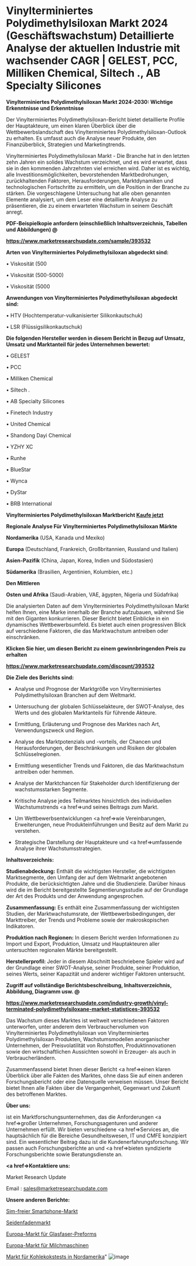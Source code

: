 # Vinylterminiertes Polydimethylsiloxan Markt 2024 (Geschäftswachstum) Detaillierte Analyse der aktuellen Industrie mit wachsender CAGR | GELEST, PCC, Milliken Chemical, Siltech ., AB Specialty Silicones

<strong>Vinylterminiertes Polydimethylsiloxan Markt 2024-2030: Wichtige Erkenntnisse und Erkenntnisse</strong>

Der Vinylterminiertes Polydimethylsiloxan-Bericht bietet detaillierte Profile der Hauptakteure, um einen klaren Überblick über die Wettbewerbslandschaft des Vinylterminiertes Polydimethylsiloxan-Outlook zu erhalten. Es umfasst auch die Analyse neuer Produkte, den Finanzüberblick, Strategien und Marketingtrends.

Vinylterminiertes Polydimethylsiloxan Markt - Die Branche hat in den letzten zehn Jahren ein solides Wachstum verzeichnet, und es wird erwartet, dass sie in den kommenden Jahrzehnten viel erreichen wird. Daher ist es wichtig, alle Investitionsmöglichkeiten, bevorstehenden Marktbedrohungen, zurückhaltenden Faktoren, Herausforderungen, Marktdynamiken und technologischen Fortschritte zu ermitteln, um die Position in der Branche zu stärken. Die vorgeschlagene Untersuchung hat alle oben genannten Elemente analysiert, um dem Leser eine detaillierte Analyse zu präsentieren, die zu einem erwarteten Wachstum in seinem Geschäft anregt.



<strong><b>PDF-Beispielkopie anfordern (einschließlich Inhaltsverzeichnis, Tabellen und Abbildungen) @ </b></strong>

<strong><a href=https://www.marketresearchupdate.com/sample/393532>

<strong>https://www.marketresearchupdate.com/sample/393532</u></a></strong></strong>



<strong>Arten von Vinylterminiertes Polydimethylsiloxan abgedeckt sind:</strong>

• Viskosität (500

• Viskosität (500-5000)

• Viskosität (5000



<strong>Anwendungen von Vinylterminiertes Polydimethylsiloxan abgedeckt sind:</strong>

• HTV (Hochtemperatur-vulkanisierter Silikonkautschuk)

• LSR (Flüssigsilikonkautschuk)



<strong>Die folgenden Hersteller werden in diesem Bericht in Bezug auf Umsatz, Umsatz und Marktanteil für jedes Unternehmen bewertet:</strong>

• GELEST

• PCC

• Milliken Chemical

• Siltech .

• AB Specialty Silicones

• Finetech Industry

• United Chemical

• Shandong Dayi Chemical

• YZHY XC

• Runhe

• BlueStar

• Wynca

• DyStar

• BRB International



<strong>Vinylterminiertes Polydimethylsiloxan Marktbericht <a href=https://www.marketresearchupdate.com/buynow/393532>Kaufe jetzt</a></strong>



<strong>Regionale Analyse Für Vinylterminiertes Polydimethylsiloxan Märkte</strong>



<strong>Nordamerika</strong> (USA, Kanada und Mexiko)



<strong>Europa</strong> (Deutschland, Frankreich, Großbritannien, Russland und Italien)



<strong>Asien-Pazifik</strong> (China, Japan, Korea, Indien und Südostasien)



<strong>Südamerika</strong> (Brasilien, Argentinien, Kolumbien, etc.)



<strong>Den Mittleren</strong> 

<strong>Osten und Afrika</strong> (Saudi-Arabien, VAE, ägypten, Nigeria und Südafrika)

Die analysierten Daten auf dem Vinylterminiertes Polydimethylsiloxan Markt helfen Ihnen, eine Marke innerhalb der Branche aufzubauen, während Sie mit den Giganten konkurrieren. Dieser Bericht bietet Einblicke in ein dynamisches Wettbewerbsumfeld. Es bietet auch einen progressiven Blick auf verschiedene Faktoren, die das Marktwachstum antreiben oder einschränken.



<strong>Klicken Sie hier, um diesen Bericht zu einem gewinnbringenden Preis zu erhalten
</strong>

<strong><a href=https://www.marketresearchupdate.com/discount/393532>https://www.marketresearchupdate.com/discount/393532</b></u></strong></a>



<strong>Die Ziele des Berichts sind:</strong>

- Analyse und Prognose der Marktgröße von Vinylterminiertes Polydimethylsiloxan Branchen auf dem Weltmarkt.

- Untersuchung der globalen Schlüsselakteure, der SWOT-Analyse, des Werts und des globalen Marktanteils für führende Akteure.

- Ermittlung, Erläuterung und Prognose des Marktes nach Art, Verwendungszweck und Region.

- Analyse des Marktpotenzials und -vorteils, der Chancen und Herausforderungen, der Beschränkungen und Risiken der globalen Schlüsselregionen.

- Ermittlung wesentlicher Trends und Faktoren, die das Marktwachstum antreiben oder hemmen.

- Analyse der Marktchancen für Stakeholder durch Identifizierung der wachstumsstarken Segmente.

- Kritische Analyse jedes Teilmarktes hinsichtlich des individuellen Wachstumstrends <a href=>und</a> seines Beitrags zum Markt.

- Um Wettbewerbsentwicklungen <a href=>wie</a> Vereinbarungen, Erweiterungen, neue Produkteinführungen und Besitz auf dem Markt zu verstehen.

- Strategische Darstellung der Hauptakteure und <a href=>umfas</a>sende Analyse ihrer Wachstumsstrategien.



<strong>Inhaltsverzeichnis:</strong>



<strong>Studienabdeckung:</strong> Enthält die wichtigsten Hersteller, die wichtigsten Marktsegmente, den Umfang der auf dem Weltmarkt angebotenen Produkte, die berücksichtigten Jahre und die Studienziele. Darüber hinaus wird die im Bericht bereitgestellte Segmentierungsstudie auf der Grundlage der Art des Produkts und der Anwendung angesprochen.



<strong>Zusammenfassung:</strong> Es enthält eine Zusammenfassung der wichtigsten Studien, der Marktwachstumsrate, der Wettbewerbsbedingungen, der Markttreiber, der Trends und Probleme sowie der makroskopischen Indikatoren.



<strong>Produktion nach Regionen:</strong> In diesem Bericht werden Informationen zu Import und Export, Produktion, Umsatz und Hauptakteuren aller untersuchten regionalen Märkte bereitgestellt.



<strong>Herstellerprofil:</strong> Jeder in diesem Abschnitt beschriebene Spieler wird auf der Grundlage einer SWOT-Analyse, seiner Produkte, seiner Produktion, seines Werts, seiner Kapazität und anderer wichtiger Faktoren untersucht.



<strong><b>Zugriff auf vollständige Berichtsbeschreibung, Inhaltsverzeichnis, Abbildung, Diagramm usw. @ </b></strong>

<strong><a href=https://www.marketresearchupdate.com/industry-growth/vinyl-terminated-polydimethylsiloxane-market-statistices-393532>https://www.marketresearchupdate.com/industry-growth/vinyl-terminated-polydimethylsiloxane-market-statistices-393532</a></strong>

Das Wachstum dieses Marktes ist weltweit verschiedenen Faktoren unterworfen, unter anderem dem Verbrauchervolumen von Vinylterminiertes Polydimethylsiloxan von Vinylterminiertes Polydimethylsiloxan Produkten, Wachstumsmodellen anorganischer Unternehmen, der Preisvolatilität von Rohstoffen, Produktinnovationen sowie den wirtschaftlichen Aussichten sowohl in Erzeuger- als auch in Verbraucherländern.

Zusammenfassend bietet Ihnen dieser Bericht <a href=>einen</a> klaren Überblick über alle Fakten des Marktes, ohne dass Sie auf einen anderen Forschungsbericht oder eine Datenquelle verweisen müssen. Unser Bericht bietet Ihnen alle Fakten über die Vergangenheit, Gegenwart und Zukunft des betroffenen Marktes.



<strong>Über uns:</strong>

 ist ein Marktforschungsunternehmen, das die Anforderungen <a href=>großer</a> Unternehmen, Forschungsagenturen und anderer Unternehmen erfüllt. Wir bieten verschiedene <a href=>Services</a> an, die hauptsächlich für die Bereiche Gesundheitswesen, IT und CMFE konzipiert sind. Ein wesentlicher Beitrag dazu ist die Kundenerfahrungsforschung. Wir passen auch Forschungsberichte an und <a href=>bieten</a> syndizierte Forschungsberichte sowie Beratungsdienste an.



<strong><a href=>Kontaktiere uns:</a></strong>

Market Research Update

Email : sales@marketresearchupdate.com



<strong>Unsere anderen Berichte:</strong>

<a href=https://www.linkedin.com/pulse/sim-free-smartphone-market-strategic-insights-snapshot>Sim-freier Smartphone-Markt</a>

<a href=https://www.linkedin.com/pulse/silk-thread-market-size-emerging-trends-consumption-analysis>Seidenfadenmarkt</a>

<a href=https://www.linkedin.com/pulse/europe-fiber-optic-preform-market-size-production-value>Europa-Markt für Glasfaser-Preforms</a>

<a href=https://www.linkedin.com/pulse/europe-dairy-machinery-market-2023-thriving>Europa-Markt für Milchmaschinen</a>

<a href=https://www.linkedin.com/pulse/north-america-coal-coke-testing-market-2023-current>Markt für Kohlekokstests in Nordamerika</a>"
![image](https://github.com/meghapanth/markettrends/assets/163847665/7ef3c5da-8f09-47ba-982c-1b1cda77740b)
